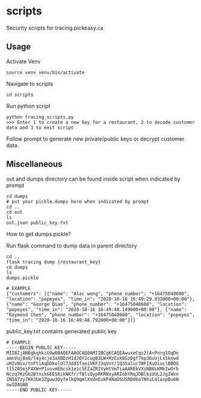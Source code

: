 # scripts
Security scripts for tracing.pickeasy.ca

## Usage

Activate Venv
```
source venv venv/bin/activate
```
Navigate to scripts
```
cd scripts
```
Run python script
```
python tracing_scripts.py
>>> Enter 1 to create a new key for a restaurant, 2 to decode customer data and 3 to exit script

```

Follow prompt to generate new private/public keys or decrypt customer data.

## Miscellaneous

out and dumps directory can be found inside script when indicated by prompt

```
cd dumps
# put your pickle.dumps here when indicated by prompt
cd ..
cd out
ls
out.json public_key.txt
```

How to get dumps.pickle?

Run flask command to dump data in parent directory
```
cd ..
flask tracing dump {restaurant_key}
cd dumps
ls
dumps.pickle
```

```
# EXAMPLE
{"customers": [{"name": "Alac wong", "phone_number": "+16475040680", "location": "popeyes", "time_in": "2020-10-16 16:49:29.933000+00:00"}, {"name": "George Qiao", "phone_number": "+16475040680", "location": "popeyes", "time_in": "2020-10-16 16:49:40.149000+00:00"}, {"name": "Raymond Chen", "phone_number": "+16475040680", "location": "popeyes", "time_in": "2020-10-16 16:49:48.792000+00:00"}]}
```
public_key.txt contains generated public key
```
# EXAMPLE
-----BEGIN PUBLIC KEY-----
MIIBIjANBgkqhkiG9w0BAQEFAAOCAQ8AMIIBCgKCAQEAwuxeCqs2lA+Pnrg1OqDn
amnVuj8aO/l4y4cje3aXBDzH1dJQY2cugB3LW+MzExk8GzDgf7kp36uUjLs5knwd
uHIvNsv/tnFtiAqDDkolOl73dd5fxeiVKFJ3qVnY/1Q35aluc7BFIXuOiuclBBOG
tlS285ejP4XW+P1sovmEbcsk1eic5FZaZRIVyHtVmTiaAAREbVXiNB6LKMkIwOrh
Nczq7KzGb2Btnik6EES6ikNKfr/fBlsOypRKRNxyARIobYRqJOBlbiUUL2JgIWxn
1N587zy7KR3beJZgww3OyfelkQ9qmlXVdnEukP4NaDSUSRD0boTNhiC4laxpBu6N
nwIDAQAB
-----END PUBLIC KEY-----
```